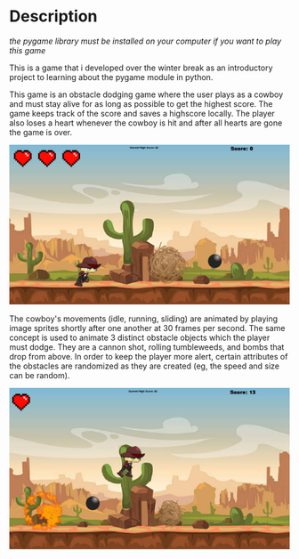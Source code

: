 # Description 

*the pygame library must be installed on your computer if you want to play this game*

This is a game that i developed over the winter break as an introductory project to learning about the pygame module in python. 

This game is an obstacle dodging game where the user plays as a cowboy and must stay alive for as long as possible to get the highest score. The game keeps track of the score and saves a highscore locally. The player also loses a heart whenever the cowboy is hit and after all hearts are gone the game is over.

![](images/sc1.png)

The cowboy's movements (idle, running, sliding) are animated by playing image sprites shortly after one another at 30 frames per second. The same concept is used to animate 3 distinct obstacle objects which the player must dodge. They are a cannon shot, rolling tumbleweeds, and bombs that drop from above. In order to keep the player more alert, certain attributes of the obstacles are randomized as they are created (eg, the speed and size can be random).


![](images/sc2.png)


